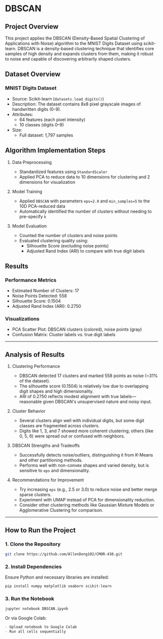 # DBSCAN

## Project Overview
This project applies the DBSCAN (Density-Based Spatial Clustering of Applications with Noise) algorithm to the MNIST Digits Dataset using scikit-learn. DBSCAN is a density-based clustering technique that identifies core samples of high density and expands clusters from them, making it robust to noise and capable of discovering arbitrarily shaped clusters.

## Dataset Overview
### MNIST Digits Dataset
- Source: Scikit-learn (`datasets.load_digits()`)
- Description: The dataset contains 8x8 pixel grayscale images of handwritten digits (0-9).
- Attributes:
  - 64 features (each pixel intensity)
  - 10 classes (digits 0–9)
- Size:
  - Full dataset: 1,797 samples

## Algorithm Implementation Steps
1. Data Preprocessing
   - Standardized features using `StandardScaler`
   - Applied PCA to reduce data to 10 dimensions for clustering and 2 dimensions for visualization

2. Model Training
   - Applied `DBSCAN` with parameters `eps=2.0` and `min_samples=5` to the 10D PCA-reduced data
   - Automatically identified the number of clusters without needing to pre-specify `k`

3. Model Evaluation
   - Counted the number of clusters and noise points
   - Evaluated clustering quality using:
     - Silhouette Score (excluding noise points)
     - Adjusted Rand Index (ARI) to compare with true digit labels

## Results
### Performance Metrics
- Estimated Number of Clusters: 17
- Noise Points Detected: 558
- Silhouette Score: 0.1504
- Adjusted Rand Index (ARI): 0.2750

### Visualizations
- PCA Scatter Plot: DBSCAN clusters (colored), noise points (gray)
- Confusion Matrix: Cluster labels vs. true digit labels

---

## Analysis of Results

1. Clustering Performance
   - DBSCAN detected 17 clusters and marked 558 points as noise (~31% of the dataset).
   - The silhouette score (0.1504) is relatively low due to overlapping digit shapes and high dimensionality.
   - ARI of 0.2750 reflects modest alignment with true labels—reasonable given DBSCAN's unsupervised nature and noisy input.

2. Cluster Behavior
   - Several clusters align well with individual digits, but some digit classes are fragmented across clusters.
   - Digits like 1, 3, and 7 showed more coherent clustering; others (like 0, 5, 6) were spread out or confused with neighbors.

3. DBSCAN Strengths and Tradeoffs
   - Successfully detects noise/outliers, distinguishing it from K-Means and other partitioning methods.
   - Performs well with non-convex shapes and varied density, but is sensitive to `eps` and dimensionality.

4. Recommendations for Improvement
   - Try increasing `eps` (e.g., 2.5 or 3.0) to reduce noise and better merge sparse clusters.
   - Experiment with UMAP instead of PCA for dimensionality reduction.
   - Consider other clustering methods like Gaussian Mixture Models or Agglomerative Clustering for comparison.

---

## How to Run the Project
### 1. Clone the Repository
```bash
git clone https://github.com/AllenDong102/CMOR-438.git
```

### 2. Install Dependencies
Ensure Python and necessary libraries are installed:
```bash
pip install numpy matplotlib seaborn scikit-learn
```

### 3. Run the Notebook
```bash
jupyter notebook DBSCAN.ipynb
```

Or via Google Colab:
```markdown
- Upload notebook to Google Colab
- Run all cells sequentially
```
